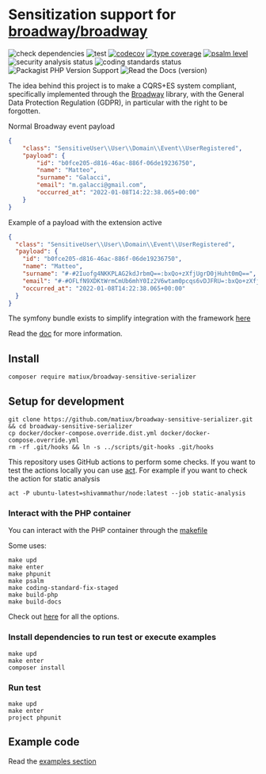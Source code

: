 Sensitization support for [broadway/broadway](https://github.com/broadway/broadway)
===

![check dependencies](https://github.com/matiux/broadway-sensitive-serializer/actions/workflows/check-dependencies.yml/badge.svg)
![test](https://github.com/matiux/broadway-sensitive-serializer/actions/workflows/tests.yml/badge.svg)
[![codecov](https://codecov.io/gh/matiux/broadway-sensitive-serializer/branch/master/graph/badge.svg)](https://codecov.io/gh/matiux/broadway-sensitive-serializer)
[![type coverage](https://shepherd.dev/github/matiux/broadway-sensitive-serializer/coverage.svg)](https://shepherd.dev/github/matiux/broadway-sensitive-serializer)
[![psalm level](https://shepherd.dev/github/matiux/broadway-sensitive-serializer/level.svg)](https://shepherd.dev/github/matiux/broadway-sensitive-serializer)
![security analysis status](https://github.com/matiux/broadway-sensitive-serializer/actions/workflows/security-analysis.yml/badge.svg)
![coding standards status](https://github.com/matiux/broadway-sensitive-serializer/actions/workflows/coding-standards.yml/badge.svg)
![Packagist PHP Version Support](https://img.shields.io/packagist/php-v/matiux/broadway-sensitive-serializer?color=blue)
![Read the Docs (version)](https://img.shields.io/readthedocs/broadway-sensitive-serializer/latest)

The idea behind this project is to make a CQRS+ES system compliant, specifically implemented through
the [Broadway](https://github.com/broadway/broadway) library, with the General Data Protection Regulation (GDPR),
in particular with the right to be forgotten.

Normal Broadway event payload
```json
{
    "class": "SensitiveUser\\User\\Domain\\Event\\UserRegistered",
    "payload": {
        "id": "b0fce205-d816-46ac-886f-06de19236750",
        "name": "Matteo",
        "surname": "Galacci",
        "email": "m.galacci@gmail.com",
        "occurred_at": "2022-01-08T14:22:38.065+00:00"
    }
}
```

Example of a payload with the extension active
```json
{
  "class": "SensitiveUser\\User\\Domain\\Event\\UserRegistered",
  "payload": {
    "id": "b0fce205-d816-46ac-886f-06de19236750",
    "name": "Matteo",
    "surname": "#-#2Iuofg4NKKPLAG2kdJrbmQ==:bxQo+zXfjUgrD0jHuht0mQ==",
    "email": "#-#OFLfN9XDKtWrmCmUb6mhY0Iz2V6wtam0pcqs6vDJFRU=:bxQo+zXfjUgrD0jHuht0mQ==",
    "occurred_at": "2022-01-08T14:22:38.065+00:00"
  }
}
```

The symfony bundle exists to simplify integration with the framework [here](https://github.com/matiux/broadway-sensitive-serializer-bundle)

Read the [doc](https://broadway-sensitive-serializer.readthedocs.io/en/latest/) for more information.

## Install
```shell
composer require matiux/broadway-sensitive-serializer
```
## Setup for development

```shell
git clone https://github.com/matiux/broadway-sensitive-serializer.git && cd broadway-sensitive-serializer
cp docker/docker-compose.override.dist.yml docker/docker-compose.override.yml
rm -rf .git/hooks && ln -s ../scripts/git-hooks .git/hooks
```

This repository uses GitHub actions to perform some checks. If you want to test the actions locally you can use [act](https://github.com/nektos/act).
For example if you want to check the action for static analysis
```
act -P ubuntu-latest=shivammathur/node:latest --job static-analysis
```


### Interact with the PHP container
You can interact with the PHP container through the [makefile](./makefile)

Some uses:
```shell
make upd
make enter
make phpunit
make psalm
make coding-standard-fix-staged
make build-php
make build-docs
```
Check out [here](./makefile) for all the options.

### Install dependencies to run test or execute examples
```shell
make upd
make enter
composer install
```

### Run test
```shell
make upd
make enter
project phpunit
```

## Example code
Read the [examples section](https://broadway-sensitive-serializer.readthedocs.io/en/latest/examples.html)